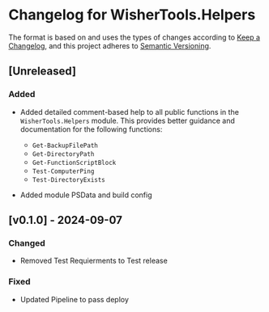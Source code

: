 # Changelog for WisherTools.Helpers

The format is based on and uses the types of changes according to [Keep a Changelog](https://keepachangelog.com/en/1.0.0/),
and this project adheres to [Semantic Versioning](https://semver.org/spec/v2.0.0.html).

## [Unreleased]

### Added
- Added detailed comment-based help to all public functions in the `WisherTools.Helpers` module. This provides better guidance and documentation for the following functions:
  - `Get-BackupFilePath`
  - `Get-DirectoryPath`
  - `Get-FunctionScriptBlock`
  - `Test-ComputerPing`
  - `Test-DirectoryExists`
  
- Added module PSData and build config

## [v0.1.0] - 2024-09-07

### Changed

- Removed Test Requierments to Test release

### Fixed
- Updated Pipeline to pass deploy
